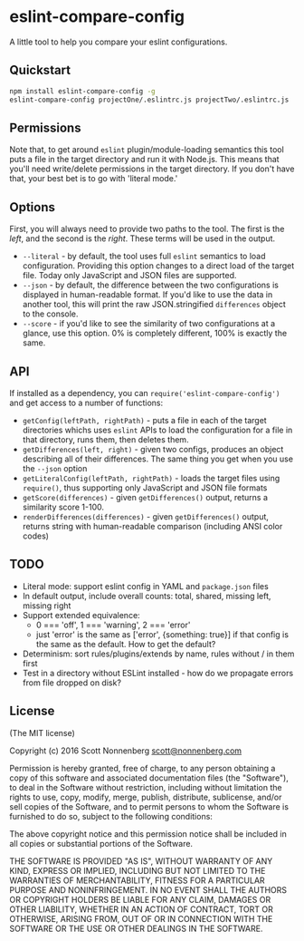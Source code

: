 # eslint-compare-config

A little tool to help you compare your eslint configurations.

## Quickstart

```bash
npm install eslint-compare-config -g
eslint-compare-config projectOne/.eslintrc.js projectTwo/.eslintrc.js
```

## Permissions

Note that, to get around `eslint` plugin/module-loading semantics this tool puts a file in the target directory and run it with Node.js. This means that you'll need write/delete permissions in the target directory. If you don't have that, your best bet is to go with 'literal mode.'

## Options

First, you will always need to provide two paths to the tool. The first is the _left_, and the second is the _right_. These terms will be used in the output.

- `--literal` - by default, the tool uses full `eslint` semantics to load configuration. Providing this option changes to a direct load of the target file. Today only JavaScript and JSON files are supported.
- `--json` - by default, the difference between the two configurations is displayed in human-readable format. If you'd like to use the data in another tool, this will print the raw JSON.stringified `differences` object to the console.
- `--score` - if you'd like to see the similarity of two configurations at a glance, use this option. 0% is completely different, 100% is exactly the same.

## API

If installed as a dependency, you can `require('eslint-compare-config')` and get access to a number of functions:

- `getConfig(leftPath, rightPath)` - puts a file in each of the target directories whichs uses `eslint` APIs to load the configuration for a file in that directory, runs them, then deletes them.
- `getDifferences(left, right)` - given two configs, produces an object describing all of their differences. The same thing you get when you use the `--json` option
- `getLiteralConfig(leftPath, rightPath)` - loads the target files using `require()`, thus supporting only JavaScript and JSON file formats
- `getScore(differences)` - given `getDifferences()` output, returns a similarity score 1-100.
- `renderDifferences(differences)` - given `getDifferences()` output, returns string with human-readable comparison (including ANSI color codes)

## TODO

- Literal mode: support eslint config in YAML and `package.json` files
- In default output, include overall counts: total, shared, missing left, missing right
- Support extended equivalence:
  * 0 === 'off', 1 === 'warning', 2 === 'error'
  * just 'error' is the same as ['error', {something: true}] if that config is the same as the default. How to get the default?
- Determinism: sort rules/plugins/extends by name, rules without / in them first
- Test in a directory without ESLint installed - how do we propagate errors from file dropped on disk?

## License

(The MIT license)

Copyright (c) 2016 Scott Nonnenberg <scott@nonnenberg.com>

Permission is hereby granted, free of charge, to any person obtaining a copy of this software and
associated documentation files (the "Software"), to deal in the Software without restriction,
including without limitation the rights to use, copy, modify, merge, publish, distribute,
sublicense, and/or sell copies of the Software, and to permit persons to whom the Software is
furnished to do so, subject to the following conditions:

The above copyright notice and this permission notice shall be included in all copies or
substantial portions of the Software.

THE SOFTWARE IS PROVIDED "AS IS", WITHOUT WARRANTY OF ANY KIND, EXPRESS OR IMPLIED, INCLUDING BUT
NOT LIMITED TO THE WARRANTIES OF MERCHANTABILITY, FITNESS FOR A PARTICULAR PURPOSE AND
NONINFRINGEMENT. IN NO EVENT SHALL THE AUTHORS OR COPYRIGHT HOLDERS BE LIABLE FOR ANY CLAIM,
DAMAGES OR OTHER LIABILITY, WHETHER IN AN ACTION OF CONTRACT, TORT OR OTHERWISE, ARISING FROM, OUT
OF OR IN CONNECTION WITH THE SOFTWARE OR THE USE OR OTHER DEALINGS IN THE SOFTWARE.
